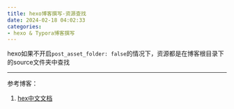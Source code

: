 ```yaml
---
title: hexo博客撰写-资源查找
date: 2024-02-18 04:02:33
categories:
- hexo & Typora博客撰写
---
```


hexo如果不开启`post_asset_folder: false`的情况下，资源都是在博客根目录下的source文件夹中查找

---

参考博客：

1. [hex中文文档](https://hexo.io/zh-cn/docs/)


